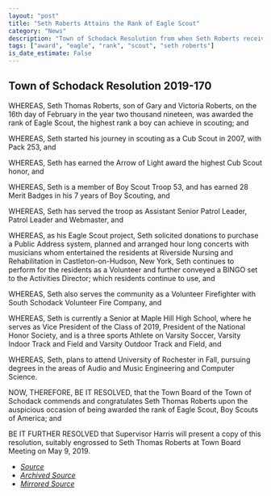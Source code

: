 ```yaml
---
layout: "post"
title: "Seth Roberts Attains the Rank of Eagle Scout"
category: "News"
description: "Town of Schodack Resolution from when Seth Roberts received his Eagle Scout rank."
tags: ["award", "eagle", "rank", "scout", "seth roberts"]
is_date_estimate: False
---
```


## Town of Schodack Resolution 2019-170

WHEREAS, Seth Thomas Roberts, son of Gary and Victoria Roberts, on the
16th day of February in the year two thousand nineteen, was awarded the
rank of Eagle Scout, the highest rank a boy can achieve in scouting; and

WHEREAS, Seth started his journey in scouting as a Cub Scout in 2007, with
Pack 253, and

WHEREAS, Seth has earned the Arrow of Light award the highest Cub Scout
honor, and

WHEREAS, Seth is a member of Boy Scout Troop 53, and has earned 28
Merit Badges in his 7 years of Boy Scouting, and

WHEREAS, Seth has served the troop as Assistant Senior Patrol Leader,
Patrol Leader and Webmaster, and

WHEREAS, as his Eagle Scout project, Seth solicited donations to purchase
a Public Address system, planned and arranged hour long concerts with
musicians whom entertained the residents at Riverside Nursing and
Rehabilitation in Castleton-on-Hudson, New York, Seth continues to perform
for the residents as a Volunteer and further conveyed a BINGO set to the
Activities Director; which residents continue to use, and

WHEREAS, Seth also serves the community as a Volunteer Firefighter with
South Schodack Volunteer Fire Company, and

WHEREAS, Seth is currently a Senior at Maple Hill High School, where he
serves as Vice President of the Class of 2019, President of the National
Honor Society, and is a three sports Athlete on Varsity Soccer, Varsity Indoor
Track and Field and Varsity Outdoor Track and Field, and

WHEREAS, Seth, plans to attend University of Rochester in Fall, pursuing
degrees in the areas of Audio and Music Engineering and Computer Science.

NOW, THEREFORE, BE IT RESOLVED, that the Town Board of the Town of
Schodack commends and congratulates Seth Thomas Roberts upon the
auspicious occasion of being awarded the rank of Eagle Scout, Boy Scouts of
America; and

BE IT FURTHER RESOLVED that Supervisor Harris will present a copy of
this resolution, suitably engrossed to Seth Thomas Roberts at Town Board
Meeting on May 9, 2019.

* *[Source](https://www.schodack.org/sites/g/files/vyhlif1186/f/uploads/2019_resolutions.pdf)*
* *[Archived Source](https://web.archive.org/web/20240411162033/https://www.schodack.org/sites/g/files/vyhlif1186/f/uploads/2019_resolutions.pdf)*
* *[Mirrored Source](https://files.bsatroop53.com/resolutions/town-of-schodack/2019/2019-170_SethRobertsEagle.pdf)*
